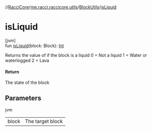 //[RacciCore](../../../index.md)/[me.racci.raccicore.utils](../index.md)/[BlockUtils](index.md)/[isLiquid](is-liquid.md)

# isLiquid

[jvm]\
fun [isLiquid](is-liquid.md)(block: Block): [Int](https://kotlinlang.org/api/latest/jvm/stdlib/kotlin/-int/index.html)

Returns the value of if the block is a liquid 0 = Not a liquid 1 = Water or waterlogged 2 = Lava

#### Return

The state of the block

## Parameters

jvm

| | |
|---|---|
| block | The target block |
